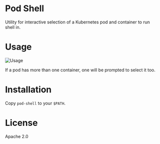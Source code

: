 # Pod Shell

Utility for interactive selection of a Kubernetes pod and container to run shell in.

# Usage

![Usage](doc/usage.png)

If a pod has more than one container, one will be prompted to select it too.

# Installation

Copy `pod-shell` to your `$PATH`.

# License

Apache 2.0
